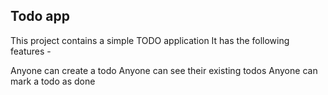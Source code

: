 

## Todo app

This project contains a simple TODO application 
It has the following features - 

Anyone can create a todo 
Anyone can see their existing todos
Anyone can mark a todo as done
